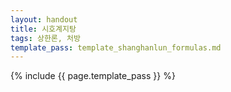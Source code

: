 ```yaml
---
layout: handout
title: 시호계지탕
tags: 상한론, 처방
template_pass: template_shanghanlun_formulas.md
---
```



{% include {{ page.template_pass }} %}